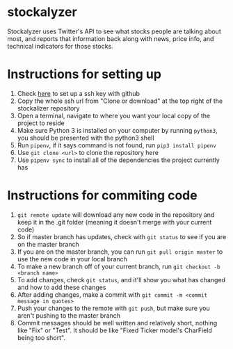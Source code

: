 # stockalyzer
Stockalyzer uses Twitter's API to see what stocks people are talking about most, and reports that information back along with news, price info, and technical indicators for those stocks.


# Instructions for setting up
1. Check [here](https://help.github.com/en/enterprise/2.18/user/github/authenticating-to-github/adding-a-new-ssh-key-to-your-github-account) to set up a ssh key with github
2. Copy the whole ssh url from "Clone or download" at the top right of the stockalizer repository
3. Open a terminal, navigate to where you want your local copy of the project to reside
4. Make sure Python 3 is installed on your computer by running `python3`, you should be presented with the python3 shell
5. Run `pipenv`, if it says command is not found, run `pip3 install pipenv`
6. Use `git clone <url>` to clone the repository here
7. Use `pipenv sync` to install all of the dependencies the project currently has


# Instructions for commiting code
1. `git remote update` will download any new code in the repository and keep it in the .git folder (meaning it doesn't merge with your current code)
2. So if master branch has updates, check with `git status` to see if you are on the master branch
3. If you are on the master branch, you can run `git pull origin master` to use the new code in your local branch
4. To make a new branch off of your current branch, run `git checkout -b <branch name>`
5. To add changes, check `git status`, and it'll show you what has changed and how to add these changes
6. After adding changes, make a commit with `git commit -m <commit message in quotes>`
7. Push your changes to the remote with `git push`, but make sure you aren't pushing to the master branch
8. Commit messages should be well written and relatively short, nothing like "Fix" or "Test". It should be like "Fixed Ticker model's CharField being too short".
